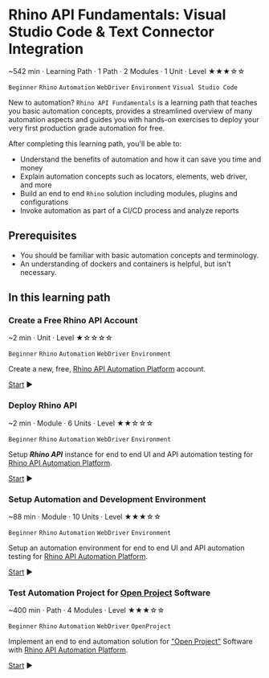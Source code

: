 # Rhino API Fundamentals: Visual Studio Code & Text Connector Integration

~542 min · Learning Path · 1 Path · 2 Modules · 1 Unit · Level ★★★☆☆

`Beginner` `Rhino` `Automation` `WebDriver` `Environment` `Visual Studio Code`  

New to automation? `Rhino API Fundamentals` is a learning path that teaches you basic automation concepts, provides
a streamlined overview of many automation aspects and guides you with hands-on exercises to deploy your very first
production grade automation for free.  

After completing this learning path, you'll be able to:

* Understand the benefits of automation and how it can save you time and money
* Explain automation concepts such as locators, elements, web driver, and more
* Build an end to end `Rhino` solution including modules, plugins and configurations
* Invoke automation as part of a CI/CD process and analyze reports

## Prerequisites

* You should be familiar with basic automation concepts and terminology.
* An understanding of dockers and containers is helpful, but isn't necessary.

## In this learning path

### Create a Free Rhino API Account

~2 min · Unit · Level ★☆☆☆☆

`Beginner` `Rhino` `Automation` `WebDriver` `Environment`

Create a new, free, [Rhino API Automation Platform](https://github.com/savanna-projects/rhino-agent) account.

[Start](./docs/Unit.CreateRhinoAccount.md) :arrow_forward:

### Deploy Rhino API

~2 min · Module · 6 Units · Level ★★☆☆☆

`Beginner` `Rhino` `Automation` `WebDriver` `Environment`

Setup _**Rhino API**_ instance for end to end UI and API automation testing for [Rhino API Automation Platform](https://github.com/savanna-projects/rhino-agent).

[Start](./docs/Module.DeployRhinoApi/00.Module.md) :arrow_forward:

### Setup Automation and Development Environment

~88 min · Module · 10 Units · Level ★★★☆☆

`Beginner` `Rhino` `Automation` `WebDriver` `Environment`

Setup an automation environment for end to end UI and API automation testing for [Rhino API Automation Platform](https://github.com/savanna-projects/rhino-agent).

[Start](./docs/Module.SetupEnvironment/00.Module.md) :arrow_forward:

### Test Automation Project for [Open Project](https://www.openproject.org) Software

~400 min · Path · 4 Modules · Level ★★★☆☆

`Beginner` `Rhino` `Automation` `WebDriver` `OpenProject`

Implement an end to end automation solution for ["Open Project"](https://www.openproject.org) Software with [Rhino API Automation Platform](https://github.com/savanna-projects/rhino-agent).

[Start](./docs/Path.OpenProject/Path.AutomationForOpenProject.md) :arrow_forward:
